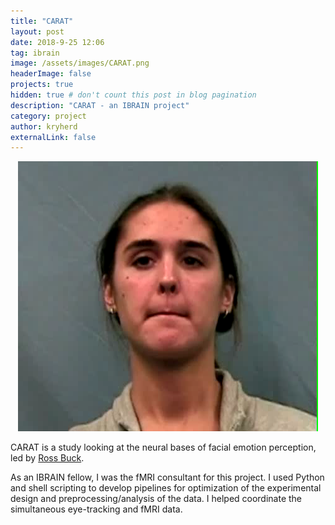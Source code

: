 ```yaml
---
title: "CARAT"
layout: post
date: 2018-9-25 12:06
tag: ibrain
image: /assets/images/CARAT.png
headerImage: false
projects: true
hidden: true # don't count this post in blog pagination
description: "CARAT - an IBRAIN project"
category: project
author: kryherd
externalLink: false
---
```


<span style="display:block;text-align:center"> ![Profile Image](/assets/images/CARAT.png)</span>


CARAT is a study looking at the neural bases of facial emotion perception, led by [Ross Buck](https://comm.uconn.edu/faculty/buck/).  

As an IBRAIN fellow, I was the fMRI consultant for this project. I used Python and shell scripting to develop pipelines for optimization of the experimental design and preprocessing/analysis of the data. I helped coordinate the simultaneous eye-tracking and fMRI data.

